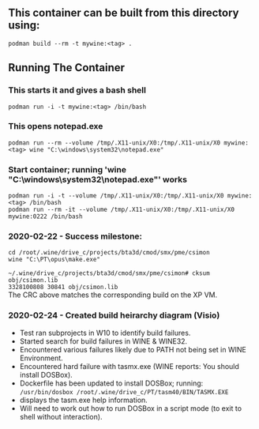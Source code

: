 
## This container can be built from this directory using:  ###
`podman build --rm -t mywine:<tag> .`  

## Running The Container ##

### This starts it and gives a bash shell  
`podman run -i -t mywine:<tag> /bin/bash`

### This opens notepad.exe  
`podman run --rm --volume /tmp/.X11-unix/X0:/tmp/.X11-unix/X0 mywine:<tag> wine "C:\windows\system32\notepad.exe"`  

### Start container; running 'wine "C:\windows\system32\notepad.exe"' works  
`podman run -i -t --volume /tmp/.X11-unix/X0:/tmp/.X11-unix/X0 mywine:<tag> /bin/bash`  
`podman run --rm -it --volume /tmp/.X11-unix/X0:/tmp/.X11-unix/X0 mywine:0222 /bin/bash`


### 2020-02-22 - Success milestone:
`cd /root/.wine/drive_c/projects/bta3d/cmod/smx/pme/csimon`  
`wine "C:\PT\opus\make.exe"`  

`~/.wine/drive_c/projects/bta3d/cmod/smx/pme/csimon# cksum obj/csimon.lib`  
`3328100808 30841 obj/csimon.lib`  
The CRC above matches the corresponding build on the XP VM.

### 2020-02-24 - Created build heirarchy diagram (Visio)  
- Test ran subprojects in W10 to identify build failures.  
- Started search for build failures in WINE & WINE32.  
- Encountered various failures likely due to PATH not being set in WINE Environment.  
- Encountered hard failure with tasmx.exe (WINE reports: You should install DOSBox).   
- Dockerfile has been updated to install DOSBox; running:
    `/usr/bin/dosbox /root/.wine/drive_c/PT/tasm40/BIN/TASMX.EXE`  
- displays the tasm.exe help information.  
- Will need to work out how to run DOSBox in a script mode (to exit to shell without interaction).




